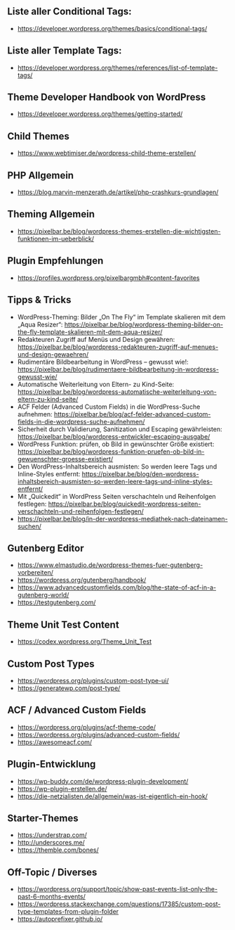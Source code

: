 ## Liste aller Conditional Tags:
- https://developer.wordpress.org/themes/basics/conditional-tags/

## Liste aller Template Tags:
- https://developer.wordpress.org/themes/references/list-of-template-tags/

## Theme Developer Handbook von WordPress
- https://developer.wordpress.org/themes/getting-started/

## Child Themes
- https://www.webtimiser.de/wordpress-child-theme-erstellen/

## PHP Allgemein
- https://blog.marvin-menzerath.de/artikel/php-crashkurs-grundlagen/

## Theming Allgemein
- https://pixelbar.be/blog/wordpress-themes-erstellen-die-wichtigsten-funktionen-im-ueberblick/

## Plugin Empfehlungen
- https://profiles.wordpress.org/pixelbargmbh#content-favorites

## Tipps & Tricks
- WordPress-Theming: Bilder „On The Fly“ im Template skalieren mit dem „Aqua Resizer“: https://pixelbar.be/blog/wordpress-theming-bilder-on-the-fly-template-skalieren-mit-dem-aqua-resizer/
- Redakteuren Zugriff auf Menüs und Design gewähren: https://pixelbar.be/blog/wordpress-redakteuren-zugriff-auf-menues-und-design-gewaehren/
- Rudimentäre Bildbearbeitung in WordPress – gewusst wie!: https://pixelbar.be/blog/rudimentaere-bildbearbeitung-in-wordpress-gewusst-wie/
- Automatische Weiterleitung von Eltern- zu Kind-Seite: https://pixelbar.be/blog/wordpress-automatische-weiterleitung-von-eltern-zu-kind-seite/
- ACF Felder (Advanced Custom Fields) in die WordPress-Suche aufnehmen: https://pixelbar.be/blog/acf-felder-advanced-custom-fields-in-die-wordpress-suche-aufnehmen/
- Sicherheit durch Validierung, Sanitization und Escaping gewährleisten: https://pixelbar.be/blog/wordpress-entwickler-escaping-ausgabe/
- WordPress Funktion: prüfen, ob Bild in gewünschter Größe existiert: https://pixelbar.be/blog/wordpress-funktion-pruefen-ob-bild-in-gewuenschter-groesse-existiert/
- Den WordPress-Inhaltsbereich ausmisten: So werden leere Tags und Inline-Styles entfernt: https://pixelbar.be/blog/den-wordpress-inhaltsbereich-ausmisten-so-werden-leere-tags-und-inline-styles-entfernt/
- Mit „Quickedit“ in WordPress Seiten verschachteln und Reihenfolgen festlegen: https://pixelbar.be/blog/quickedit-wordpress-seiten-verschachteln-und-reihenfolgen-festlegen/
- https://pixelbar.be/blog/in-der-wordpress-mediathek-nach-dateinamen-suchen/

## Gutenberg Editor
- https://www.elmastudio.de/wordpress-themes-fuer-gutenberg-vorbereiten/
- https://wordpress.org/gutenberg/handbook/
- https://www.advancedcustomfields.com/blog/the-state-of-acf-in-a-gutenberg-world/
- https://testgutenberg.com/

## Theme Unit Test Content
- https://codex.wordpress.org/Theme_Unit_Test

## Custom Post Types
- https://wordpress.org/plugins/custom-post-type-ui/
- https://generatewp.com/post-type/

## ACF / Advanced Custom Fields
- https://wordpress.org/plugins/acf-theme-code/
- https://wordpress.org/plugins/advanced-custom-fields/
- https://awesomeacf.com/

## Plugin-Entwicklung
- https://wp-buddy.com/de/wordpress-plugin-development/
- https://wp-plugin-erstellen.de/
- https://die-netzialisten.de/allgemein/was-ist-eigentlich-ein-hook/

## Starter-Themes
- https://understrap.com/
- http://underscores.me/
- https://themble.com/bones/

## Off-Topic / Diverses
- https://wordpress.org/support/topic/show-past-events-list-only-the-past-6-months-events/
- https://wordpress.stackexchange.com/questions/17385/custom-post-type-templates-from-plugin-folder
- https://autoprefixer.github.io/
